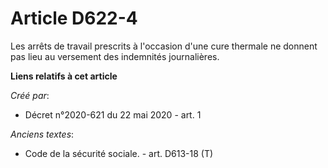 # Article D622-4

Les arrêts de travail prescrits à l'occasion d'une cure thermale ne donnent pas lieu au versement des indemnités
journalières.

**Liens relatifs à cet article**

_Créé par_:

  - Décret n°2020-621 du 22 mai 2020 - art. 1

_Anciens textes_:

  - Code de la sécurité sociale. - art. D613-18 (T)
